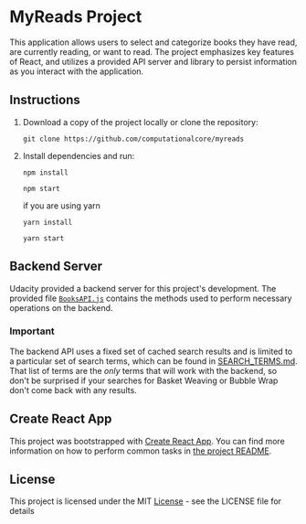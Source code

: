# MyReads Project

This application allows users to select and categorize books they have read, are currently reading, or want to read. The project emphasizes key features of React, and utilizes a provided API server and library to persist information as you interact with the application.


## Instructions

1. Download a copy of the project locally or clone the repository:

    `git clone https://github.com/computationalcore/myreads`

2. Install dependencies and run:

    `npm install`

    `npm start`

    if you are using yarn

    `yarn install`

    `yarn start`


## Backend Server

Udacity provided a backend server for this project's development. The provided file [`BooksAPI.js`](src/BooksAPI.js) contains the methods used to perform necessary operations on the backend.

### Important
The backend API uses a fixed set of cached search results and is limited to a particular set of search terms, which can be found in [SEARCH_TERMS.md](SEARCH_TERMS.md). That list of terms are the _only_ terms that will work with the backend, so don't be surprised if your searches for Basket Weaving or Bubble Wrap don't come back with any results.


## Create React App

This project was bootstrapped with [Create React App](https://github.com/facebookincubator/create-react-app). You can find more information on how to perform common tasks in [the project README](https://github.com/facebookincubator/create-react-app/blob/master/packages/react-scripts/template/README.md).

## License
This project is licensed under the MIT [License](https://github.com/computationalcore/myreads/blob/master/LICENSE) - see the LICENSE file for details

